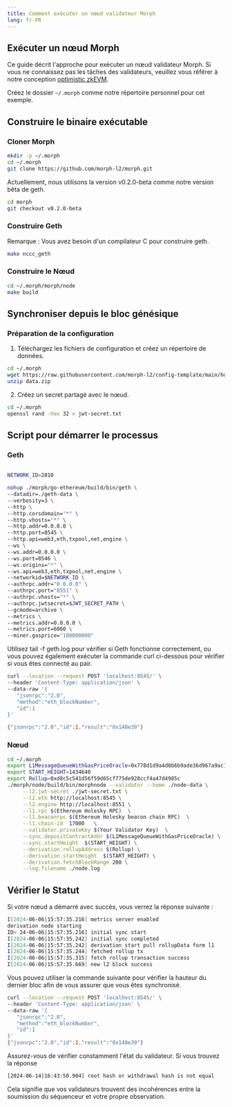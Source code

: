 ```yaml
---
title: Comment exécuter un nœud validateur Morph
lang: fr-FR
---
```

## Exécuter un nœud Morph 

Ce guide décrit l'approche pour exécuter un nœud validateur Morph. Si vous ne connaissez pas les tâches des validateurs, veuillez vous référer à notre conception [optimistic zkEVM](../../../how-morph-works/3-optimistic-zkevm.md).

Créez le dossier `~/.morph` comme notre répertoire personnel pour cet exemple.

## Construire le binaire exécutable

### Cloner Morph

```bash
mkdir -p ~/.morph 
cd ~/.morph
git clone https://github.com/morph-l2/morph.git

```
Actuellement, nous utilisons la version v0.2.0-beta comme notre version bêta de geth.

```bash
cd morph
git checkout v0.2.0-beta
```
### Construire Geth


Remarque : Vous avez besoin d'un compilateur C pour construire geth.


```bash
make nccc_geth
```

### Construire le Nœud


```bash
cd ~/.morph/morph/node 
make build
```

## Synchroniser depuis le bloc génésique

### Préparation de la configuration


  1. Téléchargez les fichiers de configuration et créez un répertoire de données.

```bash
cd ~/.morph
wget https://raw.githubusercontent.com/morph-l2/config-template/main/holesky/data.zip
unzip data.zip
```

2. Créez un secret partagé avec le nœud.

```bash
cd ~/.morph
openssl rand -hex 32 > jwt-secret.txt
```


## Script pour démarrer le processus


### Geth

```bash

NETWORK_ID=2810

nohup ./morph/go-ethereum/build/bin/geth \
--datadir=./geth-data \
--verbosity=3 \
--http \
--http.corsdomain="*" \
--http.vhosts="*" \
--http.addr=0.0.0.0 \
--http.port=8545 \
--http.api=web3,eth,txpool,net,engine \
--ws \
--ws.addr=0.0.0.0 \
--ws.port=8546 \
--ws.origins="*" \
--ws.api=web3,eth,txpool,net,engine \
--networkid=$NETWORK_ID \
--authrpc.addr="0.0.0.0" \
--authrpc.port="8551" \
--authrpc.vhosts="*" \
--authrpc.jwtsecret=$JWT_SECRET_PATH \
--gcmode=archive \
--metrics \
--metrics.addr=0.0.0.0 \
--metrics.port=6060 \
--miner.gasprice="100000000"
```

Utilisez tail -f geth.log pour vérifier si Geth fonctionne correctement, ou vous pouvez également exécuter la commande curl ci-dessous pour vérifier si vous êtes connecté au pair.


```bash
curl --location --request POST 'localhost:8545/' \
--header 'Content-Type: application/json' \
--data-raw '{
   "jsonrpc":"2.0",
   "method":"eth_blockNumber",
   "id":1
}'

{"jsonrpc":"2.0","id":1,"result":"0x148e39"}
```

### Nœud


```bash
cd ~/.morph
export L1MessageQueueWithGasPriceOracle=0x778d1d9a4d8b6b9ade36d967a9ac19455ec3fd0b
export START_HEIGHT=1434640
export Rollup=0xd8c5c541d56f59d65cf775de928ccf4a47d4985c
./morph/node/build/bin/morphnode --validator --home ./node-data \
     --l2.jwt-secret ./jwt-secret.txt \
     --l2.eth http://localhost:8545 \
     --l2.engine http://localhost:8551 \
     --l1.rpc $(Ethereum Holesky RPC)  \
     --l1.beaconrpc $(Ethereum Holesky beacon chain RPC)  \
     --l1.chain-id  17000   \
     --validator.privateKey $(Your Validator Key)  \
     --sync.depositContractAddr $(L1MessageQueueWithGasPriceOracle) \
     --sync.startHeight  $(START_HEIGHT) \
     --derivation.rollupAddress $(Rollup) \
     --derivation.startHeight  $(START_HEIGHT) \
     --derivation.fetchBlockRange 200 \
     --log.filename ./node.log
```
## Vérifier le Statut

Si votre nœud a démarré avec succès, vous verrez la réponse suivante :


```bash
I[2024-06-06|15:57:35.216] metrics server enabled                       module=derivation host=0.0.0.0 port=26660
derivation node starting
ID> 24-06-06|15:57:35.216] initial sync start                           module=syncer msg="Running initial sync of L1 messages before starting sequencer, this might take a while..."
I[2024-06-06|15:57:35.242] initial sync completed                       module=syncer latestSyncedBlock=1681622
I[2024-06-06|15:57:35.242] derivation start pull rollupData form l1     module=derivation startBlock=1681599 end=1681622
I[2024-06-06|15:57:35.244] fetched rollup tx                            module=derivation txNum=8 latestBatchIndex=59201
I[2024-06-06|15:57:35.315] fetch rollup transaction success             module=derivation txNonce=8764 txHash=0x5fb8a98472d1be73be2bc6be0807b9e0c68b7ba14a648c8a17bdaff7b26eb923 l1BlockNumber=1681599 firstL2BlockNumber=1347115 lastL2BlockNumber=1347129
I[2024-06-06|15:57:35.669] new l2 block success                         module=derivation blockNumber=1347115
```

Vous pouvez utiliser la commande suivante pour vérifier la hauteur du dernier bloc afin de vous assurer que vous êtes synchronisé.


```bash
curl --location --request POST 'localhost:8545/' \
--header 'Content-Type: application/json' \
--data-raw '{
   "jsonrpc":"2.0",
   "method":"eth_blockNumber",
   "id":1
}'
{"jsonrpc":"2.0","id":1,"result":"0x148e39"}
```

Assurez-vous de vérifier constamment l'état du validateur. Si vous trouvez la réponse


```bash
[2024-06-14|16:43:50.904] root hash or withdrawal hash is not equal    originStateRootHash=0x13f91d1c272e48e2d864ce7bfb421506d5b2a04def64d45c75391cdcdd69cd78 deriveStateRootHash=0x27e10420c0e34676a7d75c4189d7ccd1c3407cc8fd0b3eafb01c15e250a1215f batchWithdrawalRoot=0xa3e4a7cf45c7591a6bd9868f1fa7485ae345f10067acaade5f5b07d418b2e172 deriveWithdrawalRoot=0xa3e4a7cf45c7591a6bd9868f1fa7485ae345f10067acaade5f5b07d418b2e172
```

Cela signifie que vos validateurs trouvent des incohérences entre la soumission du séquenceur et votre propre observation.

